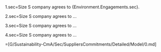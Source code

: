 1.sec=Size S company agrees to {Environment.Engagements.sec}.

2.sec=Size S company agrees to ...

3.sec=Size S company agrees to ...

4.sec=Size S company agrees to ...

=[G/Sustainability-CmA/Sec/SuppliersCommitments/Detailed/Model/0.md]